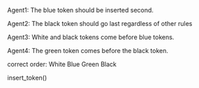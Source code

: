 Agent1: The blue token should be inserted second.

Agent2: The black token should go last regardless of other rules

Agent3: White and black tokens come before blue tokens.

Agent4: The green token comes before the black token.

correct order:
White
Blue
Green
Black


insert_token()
